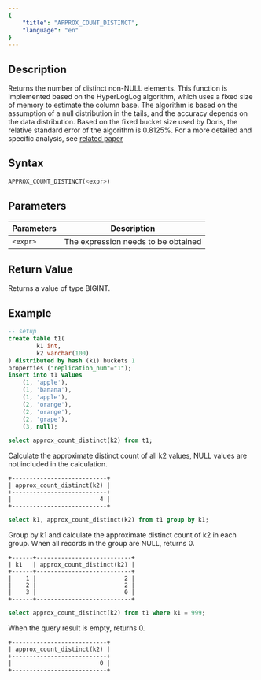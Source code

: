 ```yaml
---
{
    "title": "APPROX_COUNT_DISTINCT",
    "language": "en"
}
---
```


## Description

Returns the number of distinct non-NULL elements.
This function is implemented based on the HyperLogLog algorithm, which uses a fixed size of memory to estimate the column base. The algorithm is based on the assumption of a null distribution in the tails, and the accuracy depends on the data distribution. Based on the fixed bucket size used by Doris, the relative standard error of the algorithm is 0.8125%.
For a more detailed and specific analysis, see [related paper](https://algo.inria.fr/flajolet/Publications/FlFuGaMe07.pdf)

## Syntax

```sql
APPROX_COUNT_DISTINCT(<expr>)
```

## Parameters

| Parameters | Description |
| -- | -- |
| `<expr>` | The expression needs to be obtained |

## Return Value

Returns a value of type BIGINT.

## Example

```sql
-- setup
create table t1(
        k1 int,
        k2 varchar(100)
) distributed by hash (k1) buckets 1
properties ("replication_num"="1");
insert into t1 values 
    (1, 'apple'),
    (1, 'banana'),
    (1, 'apple'),
    (2, 'orange'),
    (2, 'orange'),
    (2, 'grape'),
    (3, null);
```

```sql
select approx_count_distinct(k2) from t1;
```

Calculate the approximate distinct count of all k2 values, NULL values are not included in the calculation.

```text
+---------------------------+
| approx_count_distinct(k2) |
+---------------------------+
|                         4 |
+---------------------------+
```

```sql
select k1, approx_count_distinct(k2) from t1 group by k1;
```

Group by k1 and calculate the approximate distinct count of k2 in each group. When all records in the group are NULL, returns 0.

```text
+------+---------------------------+
| k1   | approx_count_distinct(k2) |
+------+---------------------------+
|    1 |                         2 |
|    2 |                         2 |
|    3 |                         0 |
+------+---------------------------+
```

```sql
select approx_count_distinct(k2) from t1 where k1 = 999;
```

When the query result is empty, returns 0.

```text
+---------------------------+
| approx_count_distinct(k2) |
+---------------------------+
|                         0 |
+---------------------------+
```
